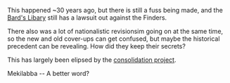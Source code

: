 This happened ~30 years ago, but there is still a fuss being made, and the [Bard's Libary](/l/bards_library.md.md) still has a lawsuit out against the Finders.

There also was a lot of nationalistic revisionsim going on at the same time, so the new and old cover-ups can get confused, but maybe the historical precedent can be revealing. How did they keep their secrets?

This has largely been elipsed by the [consolidation project](/t/the_moveable_library.md).

Mekilabba -- A better word?
